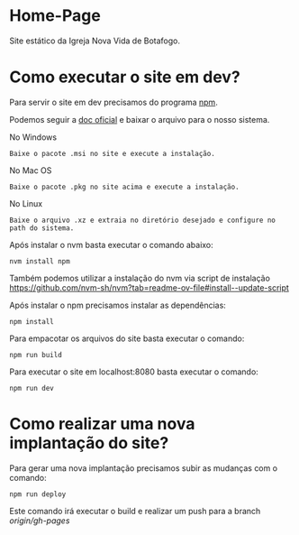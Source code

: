 # Home-Page
Site estático da Igreja Nova Vida de Botafogo.

# Como executar o site em dev?
Para servir o site em dev precisamos do programa [npm](https://nodejs.org).

Podemos seguir a [doc oficial](https://nodejs.org/en/download)  e baixar o arquivo para o nosso sistema.

No Windows
```
Baixe o pacote .msi no site e execute a instalação.
```

No Mac OS
```
Baixe o pacote .pkg no site acima e execute a instalação.
```

No Linux
```
Baixe o arquivo .xz e extraia no diretório desejado e configure no path do sistema.
```

Após instalar o nvm basta executar o comando abaixo: 
```
nvm install npm
```

Também podemos utilizar a instalação do nvm via script de instalação https://github.com/nvm-sh/nvm?tab=readme-ov-file#install--update-script

Após instalar o npm precisamos instalar as dependências:
```
npm install
```

Para empacotar os arquivos do site basta executar o comando:
```
npm run build
```

Para executar o site em localhost:8080 basta executar o comando:
```
npm run dev
```

# Como realizar uma nova implantação do site?

Para gerar uma nova implantação precisamos subir as mudanças com o comando: 
```
npm run deploy
```
Este comando irá executar o build e realizar um push para a branch *origin/gh-pages*
